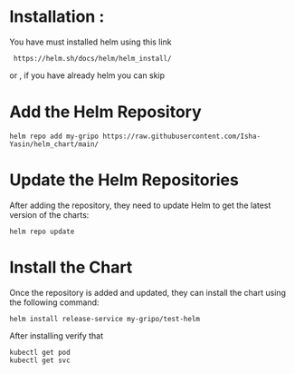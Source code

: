 # Installation :
You have must installed helm using this link
```console
 https://helm.sh/docs/helm/helm_install/
```
or , if you have already helm you can skip

# Add the Helm Repository
 ```console
 helm repo add my-gripo https://raw.githubusercontent.com/Isha-Yasin/helm_chart/main/
```
# Update the Helm Repositories
After adding the repository, they need to update Helm to get the latest version of the charts:

    helm repo update

# Install the Chart
Once the repository is added and updated, they can install the chart using the following command:

    helm install release-service my-gripo/test-helm

After installing verify that 

    kubectl get pod
    kubectl get svc

